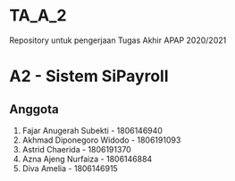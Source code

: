 # TA_A_2
Repository untuk pengerjaan Tugas Akhir APAP 2020/2021

# A2 - Sistem SiPayroll

## Anggota
1. Fajar Anugerah Subekti - 1806146940
2. Akhmad Diponegoro Widodo - 1806191093
3. Astrid Chaerida - 1806191370
4. Azna Ajeng Nurfaiza - 1806146884
5. Diva Amelia - 1806146915



